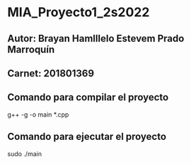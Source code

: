 # MIA_Proyecto1_2s2022
## Autor: Brayan Hamlllelo Estevem Prado Marroquín
## Carnet: 201801369

## Comando para compilar el proyecto
g++ -g -o main *.cpp

## Comando para ejecutar el proyecto
sudo ./main